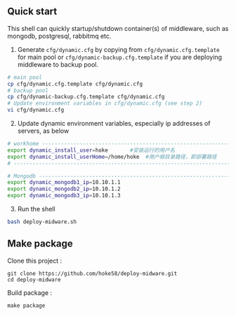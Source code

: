 ## Quick start

This shell can quickly startup/shutdown container(s) of middleware, such as mongodb, postgresql, rabbitmq etc.

1. Generate `cfg/dynamic.cfg` by copying from `cfg/dynamic.cfg.template` for main pool or `cfg/dynamic-backup.cfg.template` if you are deploying middleware to backup pool.

```sh
# main pool
cp cfg/dynamic.cfg.template cfg/dynamic.cfg
# backup pool
cp cfg/dynamic-backup.cfg.template cfg/dynamic.cfg
# Update environment variables in cfg/dynamic.cfg (see step 2)
vi cfg/dynamic.cfg
```

2.  Update dynamic environment variables, especially ip addresses of servers, as below

```sh
# workhome ------------------------------------------------------------------
export dynamic_install_user=hoke       #安装运行的用户名
export dynamic_install_userHome=/home/hoke  #用户根目录路径，即部署路径
# -----------------------------------------------------------------------

# Mongodb ----------------------------------------------------------------
export dynamic_mongodb1_ip=10.10.1.1
export dynamic_mongodb2_ip=10.10.1.2
export dynamic_mongodb3_ip=10.10.1.3
```
3. Run the shell

```sh
bash deploy-midware.sh
```

## Make package


Clone this project :

	git clone https://github.com/hoke58/deploy-midware.git
	cd deploy-midware

Build package :

	make package
